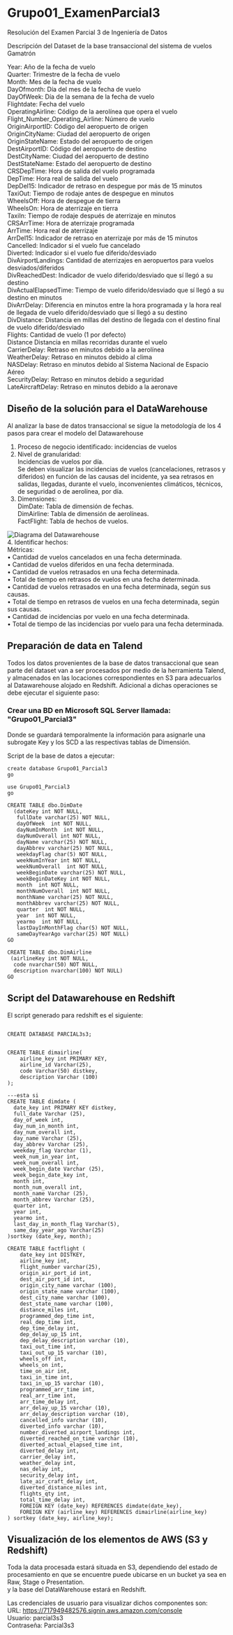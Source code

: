 # Grupo01_ExamenParcial3
Resolución del Examen Parcial 3 de Ingeniería de Datos <br>

Descripción del Dataset de la base transaccional del sistema de vuelos Gamatrón <br>

Year: 	                            Año de la fecha de vuelo <br>
Quarter:	                        Trimestre de la fecha de vuelo <br>
Month:	                            Mes de la fecha de vuelo <br>
DayOfmonth:	                        Día del mes de la fecha de vuelo <br>
DayOfWeek:	                        Día de la semana de la fecha de vuelo <br>
Flightdate:	                        Fecha del vuelo <br>
OperatingAirline:	                Código de la aerolínea que opera el vuelo <br>
Flight_Number_Operating_Airline:	Número de vuelo <br>
OriginAirportID:	                Código del aeropuerto de origen <br>
OriginCityName:	                    Ciudad del aeropuerto de origen <br>
OriginStateName:	                Estado del aeropuerto de origen <br>
DestAirportID:	                    Código del aeropuerto de destino <br>
DestCityName:	                    Ciudad del aeropuerto de destino <br>
DestStateName:	                    Estado del aeropuerto de destino <br>
CRSDepTime:	                        Hora de salida del vuelo programada <br>
DepTime:	                        Hora real de salida del vuelo <br>
DepDel15:	                        Indicador de retraso en despegue por más de 15 minutos <br>
TaxiOut:	                        Tiempo de rodaje antes de despegue en minutos <br>
WheelsOff:	                        Hora de despegue de tierra <br>
WheelsOn:	                        Hora de aterrizaje en tierra <br>
TaxiIn:	                            Tiempo de rodaje después de aterrizaje en minutos <br>
CRSArrTime:	                        Hora de aterrizaje programada <br>
ArrTime:	                        Hora real de aterrizaje <br>
ArrDel15:	                        Indicador de retraso en aterrizaje por más de 15 minutos <br>
Cancelled:	                        Indicador si el vuelo fue cancelado <br>
Diverted:	                        Indicador si el vuelo fue diferido/desviado <br>
DivAirportLandings:	                Cantidad de aterrizajes en aeropuertos para vuelos desviados/diferidos <br>
DivReachedDest:	                    Indicador de vuelo diferido/desviado que sí llegó a su destino <br>
DivActualElapsedTime:	            Tiempo de vuelo diferido/desviado que sí llegó a su destino en minutos <br>
DivArrDelay:	                    Diferencia en minutos entre la hora programada y la hora real de llegada de vuelo diferido/desviado que sí llegó a su destino <br>
DivDistance:	                    Distancia en millas del destino de llegada con el destino final de vuelo diferido/desviado <br>
Flights:	                        Cantidad de vuelo (1 por defecto) <br>
Distance	                        Distancia en millas recorridas durante el vuelo <br>
CarrierDelay:	                    Retraso en minutos debido a la aerolínea <br>
WeatherDelay:	                    Retraso en minutos debido al clima <br>
NASDelay:	                        Retraso en minutos debido al Sistema Nacional de Espacio Aéreo <br>
SecurityDelay:	                    Retraso en minutos debido a seguridad <br>
LateAircraftDelay:	                Retraso en minutos debido a la aeronave <br>

## Diseño de la solución para el DataWarehouse <br>

Al analizar la base de datos transaccional se sigue la metodología de los 4 pasos para crear el modelo del Datawarehouse <br>

1. Proceso de negocio identificado: incidencias de vuelos <br>
2. Nivel de granularidad: <br>
Incidencias de vuelos por día. <br>
Se deben visualizar las incidencias de vuelos (cancelaciones, retrasos y diferidos) en función de las causas del incidente, ya sea retrasos en salidas, llegadas, durante el vuelo, inconvenientes climáticos, técnicos, de seguridad o de aerolínea, por día. <br>
3. Dimensiones: <br>
    DimDate: Tabla de dimensión de fechas. <br>
    DimAirline: Tabla de dimensión de aerolíneas. <br>
    FactFlight: Tabla de hechos de vuelos. <br>

![Diagrama del Datawarehouse](https://github.com/Ganuza1206/Grupo01_ExamenParcial3/blob/main/DiagramaDWImagen.drawio.png)
 <br>
4.	Identificar hechos: <br>
    Métricas: <br>
•	Cantidad de vuelos cancelados en una fecha determinada. <br>
•	Cantidad de vuelos diferidos en una fecha determinada. <br>
•	Cantidad de vuelos retrasados en una fecha determinada. <br>
•	Total de tiempo en retrasos de vuelos en una fecha determinada. <br>
•	Cantidad de vuelos retrasados en una fecha determinada, según sus causas. <br>
•	Total de tiempo en retrasos de vuelos en una fecha determinada, según sus causas. <br>
•	Cantidad de incidencias por vuelo en una fecha determinada. <br>
•	Total de tiempo de las incidencias por vuelo para una fecha determinada. <br>


## Preparación de data en Talend <br>

Todos los datos provenientes de la base de datos transaccional que sean parte del dataset van a ser procesados por medio de la herramienta Talend, 
y almacenados en las locaciones correspondientes en S3 para adecuarlos al Datawarehouse alojado en Redshift. Adicional a dichas operaciones se debe ejecutar el siguiente paso: <br>

### Crear una BD en Microsoft SQL Server llamada: "Grupo01_Parcial3" <br>
Donde se guardará temporalmente la información para asignarle una subrogate Key y los SCD a las respectivas tablas de Dimensión.

Script de la base de datos a ejecutar:

```
create database Grupo01_Parcial3
go

use Grupo01_Parcial3
go

CREATE TABLE dbo.DimDate  
  (dateKey int NOT NULL,
   fullDate varchar(25) NOT NULL,
   dayOfWeek  int NOT NULL,
   dayNumInMonth  int NOT NULL,
   dayNumOverall int NOT NULL,
   dayName varchar(25) NOT NULL,
   dayAbbrev varchar(25) NOT NULL,
   weekdayFlag char(5) NOT NULL,
   weekNumInYear int NOT NULL,
   weekNumOverall  int NOT NULL,
   weekBeginDate varchar(25) NOT NULL,
   weekBeginDateKey int NOT NULL,
   month  int NOT NULL,
   monthNumOverall  int NOT NULL,
   monthName varchar(25) NOT NULL,
   monthAbbrev varchar(25) NOT NULL,
   quarter  int NOT NULL,
   year  int NOT NULL,
   yearmo  int NOT NULL,
   lastDayInMonthFlag char(5) NOT NULL,
   sameDayYearAgo varchar(25) NOT NULL)  
GO 

CREATE TABLE dbo.DimAirline
 (airlineKey int NOT NULL,
  code nvarchar(50) NOT NULL,
  description nvarchar(100) NOT NULL)
GO

```
## Script del Datawarehouse en Redshift <br>

El script generado para redshift es el siguiente: <br>

```

CREATE DATABASE PARCIAL3s3;


CREATE TABLE dimairline(
    airline_key int PRIMARY KEY,
    airline_id Varchar(25),
    code Varchar(50) distkey,
    description Varchar (100)
);

---esta si
CREATE TABLE dimdate (
  date_key int PRIMARY KEY distkey,
  full_date Varchar (25),
  day_of_week int,
  day_num_in_month int,
  day_num_overall int,
  day_name Varchar (25),
  day_abbrev Varchar (25),
  weekday_flag Varchar (1),
  week_num_in_year int,
  week_num_overall int,
  week_begin_date Varchar (25),
  week_begin_date_key int,
  month int,
  month_num_overall int,
  month_name Varchar (25),
  month_abbrev Varchar (25),
  quarter int,
  year int,
  yearmo int,
  last_day_in_month_flag Varchar(5),
  same_day_year_ago Varchar(25)
)sortkey (date_key, month);

CREATE TABLE factflight (
    date_key int DISTKEY,
    airline_key int,
    flight_number varchar(25),
    origin_air_port_id int,
    dest_air_port_id int,
    origin_city_name varchar (100),
    origin_state_name varchar (100),
    dest_city_name varchar (100),
    dest_state_name varchar (100),
    distance_miles int,
    programmed_dep_time int,
    real_dep_time int,
    dep_time_delay int,
    dep_delay_up_15 int,
    dep_delay_description varchar (10),
    taxi_out_time int,
    taxi_out_up_15 varchar (10),
    wheels_off int,
    wheels_on int,
    time_on_air int,
    taxi_in_time int,
    taxi_in_up_15 varchar (10),
    programmed_arr_time int,
    real_arr_time int,
    arr_time_delay int,
    arr_delay_up_15 varchar (10),
    arr_delay_description varchar (10),
    cancelled_info varchar (10),
    diverted_info varchar (10),
    number_diverted_airport_landings int,
    diverted_reached_on_time varchar (10),
    diverted_actual_elapsed_time int,
    diverted_delay int,
    carrier_delay int,
    weather_delay int,
    nas_delay int,
    security_delay int,
    late_air_craft_delay int,
    diverted_distance_miles int,
    flights_qty int,
    total_time_delay int,
    FOREIGN KEY (date_key) REFERENCES dimdate(date_key),
    FOREIGN KEY (airline_key) REFERENCES dimairline(airline_key)
) sortkey (date_key, airline_key);

```

## Visualización de los elementos de AWS (S3 y Redshift) <br>

Toda la data procesada estará situada en S3, dependiendo del estado de procesamiento en que se encuentre puede ubicarse en un bucket ya sea en Raw, Stage o Presentation. <br>
y la base del DataWarehouse estará en Redshift.  <br>

Las credenciales de usuario para visualizar dichos componentes son: <br>
URL: https://717949482576.signin.aws.amazon.com/console <br>
Usuario: parcial3s3 <br>
Contraseña: Parcial3s3 <br>
